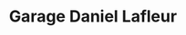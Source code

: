 ---
title: "Garage Daniel Lafleur"
url: /vaudreuil-dorion/garage-daniel-lafleur/
shop: car repair
---